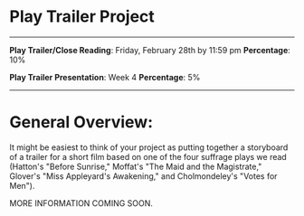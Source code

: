 # Play Trailer Project

_____

**Play Trailer/Close Reading**: Friday, February 28th by 11:59 pm
**Percentage**: 10%

**Play Trailer Presentation**: Week 4
**Percentage**: 5%

_____

# General Overview:

It might be easiest to think of your project as putting together a storyboard of a trailer for a short film based on one of the four suffrage plays we read (Hatton's "Before Sunrise," Moffat's "The Maid and the Magistrate," Glover's "Miss Appleyard's Awakening," and Cholmondeley's "Votes for Men"). 

MORE INFORMATION COMING SOON.
